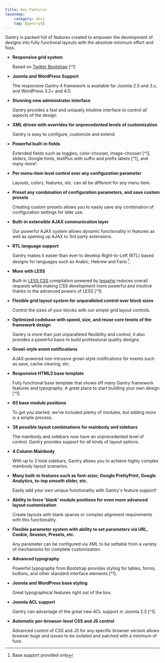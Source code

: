 ```yaml
---
title: Key Features
taxonomy:
    category: docs
    tag: [gantry4]
---
```


Gantry is packed full of features created to empower the development of designs into fully functional layouts with the absolute minimum effort and fuss.

* __Responsive grid system__

  Based on [Twitter Bootstrap](http://twitter.github.com/bootstrap/) [^1]


* __Joomla and WordPress Support__

  The responsive Gantry 4 framework is available for Joomla 2.5 and 3.x, and WordPress 3.2+ and 4.0.


* __Stunning new administrator interface__

  Gantry provides a fast and uniquely intuitive interface to control all aspects of the design.


* __XML driven with overrides for unprecedented levels of customization__

  Gantry is easy to configure, customize and extend.


* __Powerful built-in fields__

  Extended fields such as toggles, color-chooser, image-chooser [^1], sliders, Google fonts, textPlus with suffix and prefix labels [^1], and many more!


* __Per menu-item level control over any configuration parameter__

  Layouts, colors, features, etc. can all be different for any menu item.


* __Preset any combination of configuration parameters, and save custom presets__

  Creating custom presets allows you to easily save any combination of configuration settings for later use.


* __Built-in extensible AJAX communication layer__

  Our powerful AJAX system allows dynamic functionality in features as well as opening up AJAX to 3rd party extensions.


* __RTL language support__

  Gantry makes it easier than ever to develop Right-to-Left (RTL) based designs for languages such as Arabic, Hebrew and Farsi [^2].


* __More with LESS__

  Built-in [LESS CSS](http://lesscss.org/) compilation powered by [lessphp](http://leafo.net/lessphp/) reduces overall requests while making CSS development more powerful and intuitive thanks to the advanced powers of LESS [^1].


* __Flexible grid layout system for unparalleled control over block sizes__

  Control the sizes of your blocks with our simple grid layout controls.


* __Optimized codebase with speed, size, and reuse core tenets of the framework design__

  Gantry is more than just unparalleled flexibility and control, it also provides a powerful basis to build professional quality designs.


* __Growl-style event notifications__

  AJAX-powered non-intrusive growl-style notifications for events such as save, cache clearing, etc.


* __Responsive HTML5 base template__

  Fully functional base template that shows off many Gantry framework features and typography. A great place to start building your own design [^1].


* __65 base module positions__

  To get you started, we've included plenty of modules, but adding more is a simple process.


* __38 possible layout combinations for mainbody and sidebars__

  The mainbody and sidebars now have an unprecedented level of control. Gantry provides support for all kinds of layout options.


* __4 Column Mainbody__

  With up to 3 total sidebars, Gantry allows you to achieve highly complex mainbody layout scenarios.


* __Many built-in features such as font-sizer, Google PrettyPrint, Google Analytics, to-top smooth slider, etc.__

  Easily add your own unique functionality with Gantry's feature support!


* __Ability to force 'blank' module positions for even more advanced layout customization__

  Create layouts with blank spaces or complex alignment requirements with this functionality.


* __Flexible parameter system with ability to set parameters via URL, Cookie, Session, Presets, etc.__

  Any parameter can be configured via XML to be settable from a variety of mechanisms for complete customization.


* __Advanced typography__

  Powerful typography from Bootstrap provides styling for tables, forms, buttons, and other standard interface elements [^1].


* __Joomla and WordPress base styling__

  Great typographical features right out of the box.


* __Joomla ACL support__

  Gantry can advantage of the great new ACL support in Joomla 2.5 [^1].


* __Automatic per-browser-level CSS and JS control__

  Advanced control of CSS and JS for any specific browser version allows browser bugs and issues to be isolated and patched with a minimum of fuss.


[^2]: Base support provided only
